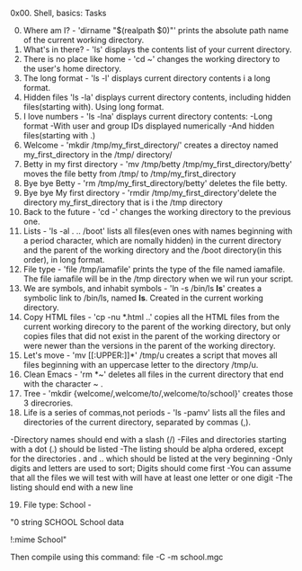 0x00. Shell, basics: Tasks

0. Where am I? - 'dirname "$(realpath $0)"' prints the absolute path name of the current working directory.
1. What's in there? - 'ls' displays the contents list of your current directory.
2. There is no place like home - 'cd ~' changes the working directory to the user's home directory.
3. The long format - 'ls -l' displays current directory contents i a long format.
4. Hidden files 'ls -la' displays current directory contents, including hidden files(starting with). Using long format.
5. I love numbers - 'ls -lna' displays current directory contents:
-Long format
-With user and group IDs displayed numerically
-And hidden files(starting with .)
6. Welcome - 'mkdir /tmp/my_first_directory/' creates a directoy named my_first_directory in the /tmp/ directory/
7. Betty in my first directory - 'mv /tmp/betty /tmp/my_first_directory/betty' moves the file betty from /tmp/ to /tmp/my_first_directory
8. Bye bye Betty - 'rm /tmp/my_first_directory/betty' deletes the file betty.
9. Bye bye My first directory - 'rmdir /tmp/my_first_directory'delete the directory my_first_directory that is i the /tmp directory
10. Back to the future - 'cd -' changes the working directory to the previous one.
11. Lists - 'ls -al . .. /boot' lists all files(even ones with names beginning with a period character, which are nomally hidden) in the current directory and the parent of the working directory and the /boot directory(in this order), in long format.
12. File type - 'file /tmp/iamafile' prints the type of the file named iamafile. The file iamafile will be in the /tmp directory when we wil run your script.
13. We are symbols, and inhabit symbols - 'ln -s /bin/ls __ls__' creates a symbolic link to /bin/ls, named __ls__. Created in the current working directory.
14. Copy HTML files - 'cp -nu *.html ..' copies all the HTML files from the current working direcory to the parent of the working directory, but only copies files that did not exist in the parent of the working directory or were newer than the versions in the parent of the working directory.
15. Let's move - 'mv [[:UPPER:]]*' /tmp/u creates a script that moves all files beginning with an uppercase letter to the directory /tmp/u.
16. Clean Emacs - 'rm *~' deletes all files in the current directory that end with the character ~ .
17. Tree - 'mkdir {welcome/,welcome/to/,welcome/to/school}' creates those 3 direcrories.
18. Life is a series of commas,not periods - 'ls -pamv' lists all the files and directories of the current directory, separated by commas (,).

-Directory names should end with a slash (/)
-Files and directories starting with a dot (.) should be listed
-The listing should be alpha ordered, except for the directories . and .. which should be listed at the very beginning
-Only digits and letters are used to sort; Digits should come first
-You can assume that all the files we will test with will have at least one letter or one digit
-The listing should end with a new line

19. File type: School -

"0 string SCHOOL School data

!:mime School"

Then compile using this command:
file -C -m school.mgc
